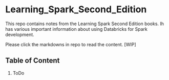 # Learning_Spark_Second_Edition
This repo contains notes from the Learning Spark Second Edition books. Ih has various important information about using Databricks for Spark development. 

Please click the markdowns in repo to read the content. 
[WIP]
## Table of Content 
1. ToDo
